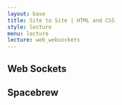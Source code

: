 ```yaml
---
layout: base
title: Site to Site | HTML and CSS
style: lecture
menu: lecture
lecture: web_websockets
---
```

## Web Sockets



## Spacebrew